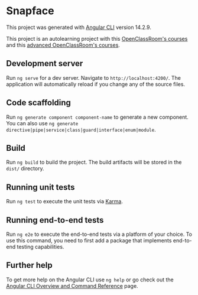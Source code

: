 # Snapface

This project was generated with [Angular CLI](https://github.com/angular/angular-cli) version 14.2.9.

This project is an autolearning project with this [OpenClassRoom's courses](https://openclassrooms.com/fr/courses/7471261-debutez-avec-angular) and this [advanced OpenClassRoom's courses](https://openclassrooms.com/fr/courses/7471271-completez-vos-connaissances-sur-angular).

## Development server

Run `ng serve` for a dev server. Navigate to `http://localhost:4200/`. The application will automatically reload if you change any of the source files.

## Code scaffolding

Run `ng generate component component-name` to generate a new component. You can also use `ng generate directive|pipe|service|class|guard|interface|enum|module`.

## Build

Run `ng build` to build the project. The build artifacts will be stored in the `dist/` directory.

## Running unit tests

Run `ng test` to execute the unit tests via [Karma](https://karma-runner.github.io).

## Running end-to-end tests

Run `ng e2e` to execute the end-to-end tests via a platform of your choice. To use this command, you need to first add a package that implements end-to-end testing capabilities.

## Further help

To get more help on the Angular CLI use `ng help` or go check out the [Angular CLI Overview and Command Reference](https://angular.io/cli) page.
